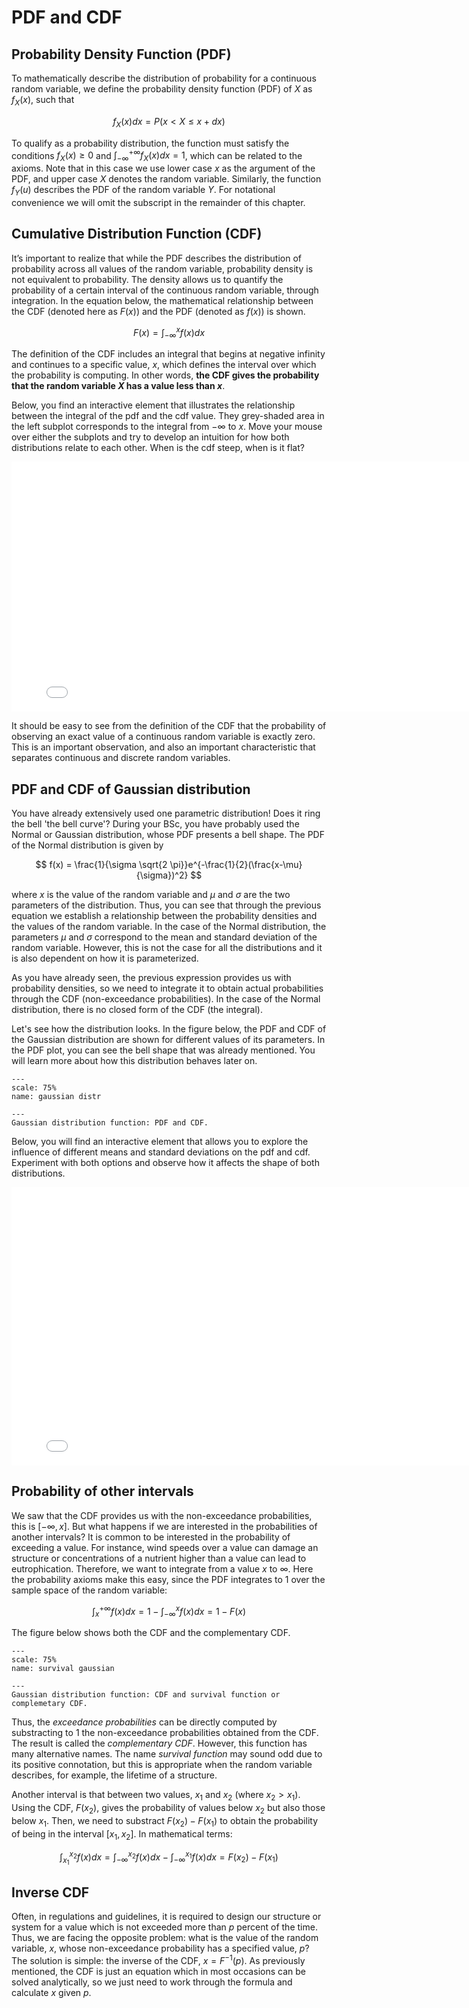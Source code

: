 # PDF and CDF

## Probability Density Function (PDF)

To mathematically describe the distribution of probability for a continuous random variable, we define the probability density function (PDF) of $X$ as $f_X(x)$, such that

$$
f_X(x)dx = P(x < X \leq x + dx)
$$

To qualify as a probability distribution, the function must satisfy the conditions $f_X(x) \geq 0$ and $\int_{-\infty}^{+\infty}f_X(x)dx =1$, which can be related to the axioms. Note that in this case we use lower case $x$ as the argument of the PDF, and upper case $X$ denotes the random variable. Similarly, the function $f_Y(u)$ describes the PDF of the random variable $Y$. For notational convenience we will omit the subscript in the remainder of this chapter.

## Cumulative Distribution Function (CDF)

It’s important to realize that while the PDF describes the distribution of probability across all values of the random variable, probability density is not equivalent to probability. The density allows us to quantify the probability of a certain interval of the continuous random variable, through integration. In the equation below, the mathematical relationship between the CDF (denoted here as $F(x)$) and the PDF (denoted as $f(x)$) is shown.

$$
F(x) = \int_{-\infty}^{x}f(x)dx
$$

The definition of the CDF includes an integral that begins at negative infinity and continues to a specific value, $x$, which defines the interval over which the probability is computing. In other words, **the CDF gives the probability that the random variable 
$X$ has a value less than $x$**.

Below, you find an interactive element that illustrates the relationship between the integral of the pdf and the cdf value. They grey-shaded area in the left subplot corresponds to the integral from $-\infty$ to $x$. Move your mouse over either the subplots and try to develop an intuition for how both distributions relate to each other. When is the cdf steep, when is it flat?

<iframe src="../_static/elements/element_pdf_and_cdf.html" width="800" height="400" frameborder="0"></iframe>

It should be easy to see from the definition of the CDF that the probability of observing an exact value of a continuous random variable is exactly zero. This is an important observation, and also an important characteristic that separates continuous and discrete random variables.

## PDF and CDF of Gaussian distribution

You have already extensively used one parametric distribution! Does it ring the bell 'the bell curve'? During your BSc, you have probably used the Normal or Gaussian distribution, whose PDF presents a bell shape. The PDF of the Normal distribution is given by

$$
f(x) = \frac{1}{\sigma \sqrt{2 \pi}}e^{-\frac{1}{2}(\frac{x-\mu}{\sigma})^2}
$$

where $x$ is the value of the random variable and $\mu$ and $\sigma$ are the two parameters of the distribution. Thus, you can see that through the previous equation we establish a relationship between the probability densities and the values of the random variable. 
In the case of the Normal distribution, the parameters $\mu$ and $\sigma$ correspond to the mean and standard deviation of the random variable. However, this is not the case for all the distributions and it is also dependent on how it is parameterized.

As you have already seen, the previous expression provides us with probability densities, so we need to integrate it to obtain actual probabilities through the CDF (non-exceedance probabilities). In the case of the Normal distribution, there is no closed form of the CDF (the integral). 

Let's see how the distribution looks. In the figure below, the PDF and CDF of the Gaussian distribution are shown for different values of its parameters. In the PDF plot, you can see the bell shape that was already mentioned. You will learn more about how this distribution behaves later on.


```{figure} https://files.mude.citg.tudelft.nl/gaussian.png
---
scale: 75%
name: gaussian distr

---
Gaussian distribution function: PDF and CDF.
```

Below, you will find an interactive element that allows you to explore the influence of different means and standard deviations on the pdf and cdf. Experiment with both options and observe how it affects the shape of both distributions.

<iframe src="../_static/elements/element_Gaussian_cdf_moments.html" width="800" height="445" frameborder="0"></iframe>

## Probability of other intervals

We saw that the CDF provides us with the non-exceedance probabilities, this is $[-\infty, x]$. But what happens if we are interested in the probabilities of another intervals? It is common to be interested in the probability of exceeding a value. For instance, wind speeds over a value can damage an structure or concentrations of a nutrient higher than a value can lead to eutrophication. Therefore, we want to integrate  from a value $x$ to $\infty$. Here the probability axioms make this easy, since the PDF integrates to 1 over the sample space of the random variable:

$$
\int_x^{+\infty}{f(x)dx} = 1 - \int_{-\infty}^x{f(x)dx} = 1 - F(x)
$$

The figure below shows both the CDF and the complementary CDF.

```{figure} https://files.mude.citg.tudelft.nl/survival.png
---
scale: 75%
name: survival gaussian

---
Gaussian distribution function: CDF and survival function or complemetary CDF.
```

Thus, the *exceedance probabilities* can be directly computed by substracting to 1 the non-exceedance probabilities obtained from the CDF. The result is called the *complementary CDF*. However, this function has many alternative names. The name *survival function* may sound odd due to its positive connotation, but this is appropriate when the random variable describes, for example, the lifetime of a structure.

Another interval is that between two values, $x_1$ and $x_2$ (where $x_2>x_1$). Using the CDF, $F(x_2)$, gives the probability of values below $x_2$ but also those below $x_1$. Then, we need to substract $F(x_2)-F(x_1)$ to obtain the probability of being in the interval $[x_1, x_2]$. In mathematical terms:

$$
\int_{x_1}^{x_2}{f(x)}dx = \int_{-\infty}^{x_2}{f(x)}dx - \int_{-\infty}^{x_1}{f(x)}dx = F(x_2)-F(x_1)
$$

## Inverse CDF

Often, in regulations and guidelines, it is required to design our structure or system for a value which is not exceeded more than $p$ percent of the time. Thus, we are facing the opposite problem: what is the value of the random variable, $x$, whose non-exceedance probability has a specified value, $p$? The solution is simple: the inverse of the CDF, $x = F^{-1}(p)$. As previously mentioned, the CDF is just an equation which in most occasions can be solved analytically, so we just need to work through the formula and calculate $x$ given $p$.